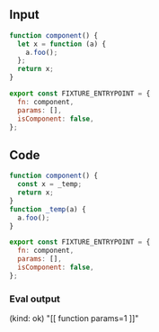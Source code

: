 
## Input

```javascript
function component() {
  let x = function (a) {
    a.foo();
  };
  return x;
}

export const FIXTURE_ENTRYPOINT = {
  fn: component,
  params: [],
  isComponent: false,
};

```

## Code

```javascript
function component() {
  const x = _temp;
  return x;
}
function _temp(a) {
  a.foo();
}

export const FIXTURE_ENTRYPOINT = {
  fn: component,
  params: [],
  isComponent: false,
};

```
      
### Eval output
(kind: ok) "[[ function params=1 ]]"